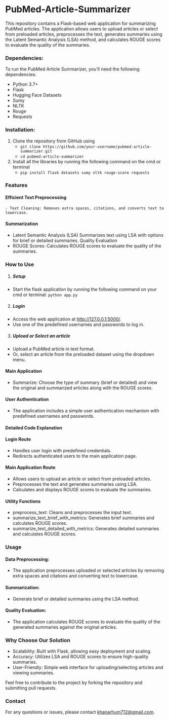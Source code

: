 # PubMed-Article-Summarizer
This repository contains a Flask-based web application for summarizing PubMed articles. The application allows users to upload articles or select from preloaded articles, preprocesses the text, generates summaries using the Latent Semantic Analysis (LSA) method, and calculates ROUGE scores to evaluate the quality of the summaries.
### Dependencies:
To run the PubMed Article Summarizer, you'll need the following dependencies:
- Python 3.7+
- Flask
- Hugging Face Datasets
- Sumy
- NLTK
- Rouge
- Requests

### Installation:
1. Clone the repository from GitHub using
    - ```git clone https://github.com/your-username/pubmed-article-summarizer.git```
    - ```cd pubmed-article-summarizer```
2. Install all the libraries by running the following command on the cmd or terminal
    - ```pip install flask datasets sumy nltk rouge-score requests```

### Features
#### Efficient Text Preprocessing
    - Text Cleaning: Removes extra spaces, citations, and converts text to lowercase.
#### Summarization
- Latent Semantic Analysis (LSA) Summarizes text using LSA with options for brief or detailed summaries.
Quality Evaluation
- ROUGE Scores: Calculates ROUGE scores to evaluate the quality of the summaries.

### How to Use
1. ##### Setup
  - Start the flask application by running the following command on your cmd or terminal:
      ```python app.py```
2. ##### Login
  - Access the web application at http://127.0.0.1:5000/.
  - Use one of the predefined usernames and passwords to log in.
3. ##### Upload or Select an article
  - Upload a PubMed article in text format.
  - Or, select an article from the preloaded dataset using the dropdown menu.

#### Main Application
- Summarize: Choose the type of summary (brief or detailed) and view the original and summarized articles along with the ROUGE scores.

#### User Authentication
- The application includes a simple user authentication mechanism with predefined usernames and passwords.

#### Detailed Code Explanation
#### Login Route
  - Handles user login with predefined credentials.
  - Redirects authenticated users to the main application page.
#### Main Application Route
  - Allows users to upload an article or select from preloaded articles.
  - Preprocesses the text and generates summaries using LSA.
  - Calculates and displays ROUGE scores to evaluate the summaries.
#### Utility Functions
  - preprocess_text: Cleans and preprocesses the input text.
  - summarize_text_brief_with_metrics: Generates brief summaries and calculates ROUGE scores.
  - summarize_text_detailed_with_metrics: Generates detailed summaries and calculates ROUGE scores.
### Usage

#### Data Preprocessing:
  - The application preprocesses uploaded or selected articles by removing extra spaces and citations and converting text to lowercase.

#### Summarization:
  - Generate brief or detailed summaries using the LSA method.

#### Quality Evaluation:
  - The application calculates ROUGE scores to evaluate the quality of the generated summaries against the original articles.

### Why Choose Our Solution
  - Scalability: Built with Flask, allowing easy deployment and scaling.
  - Accuracy: Utilizes LSA and ROUGE scores to ensure high-quality summaries.
  - User-Friendly: Simple web interface for uploading/selecting articles and viewing summaries.

Feel free to contribute to the project by forking the repository and submitting pull requests.
### Contact
For any questions or issues, please contact khanarhum712@gmail.com.

















  
